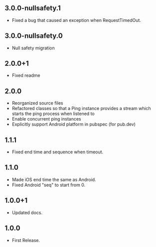 ## 3.0.0-nullsafety.1
- Fixed a bug that caused an exception when RequestTimedOut.

## 3.0.0-nullsafety.0
- Null safety migration

## 2.0.0+1
- Fixed readme

## 2.0.0

- Reorganized source files
- Refactored classes so that a Ping instance provides a stream which starts the ping process when listened to
- Enable concurrent ping instances
- Explicitly support Android platform in pubspec (for pub.dev)

## 1.1.1
- Fixed end time and sequence when timeout.

## 1.1.0
- Made iOS end time the same as Android.
- Fixed Android "seq" to start from 0.

## 1.0.0+1

- Updated docs.

## 1.0.0

- First Release.
